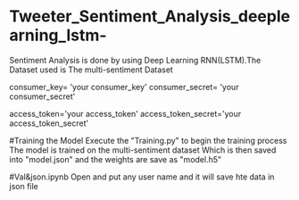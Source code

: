 # Tweeter_Sentiment_Analysis_deeplearning_lstm-
Sentiment Analysis is done by using Deep Learning RNN(LSTM).The Dataset used is The multi-sentiment Dataset

consumer_key= 'your consumer_key'
consumer_secret= 'your consumer_secret'

access_token='your access_token'
access_token_secret='your access_token_secret'

#Training the Model
Execute the "Training.py" to begin the training process The model is trained on the multi-sentiment dataset Which is then saved into "model.json" and the weights are save as "model.h5"

#Val&json.ipynb
Open and put any user name and it will save hte data in json file


